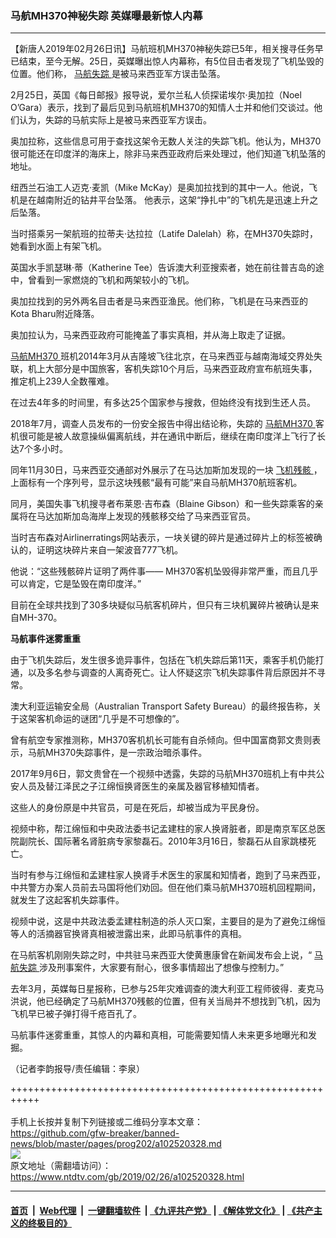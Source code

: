 ### 马航MH370神秘失踪 英媒曝最新惊人内幕
------------------------

<div class="post_content">
 <p>
  【新唐人2019年02月26日讯】马航班机MH370神秘失踪已5年，相关搜寻任务早已结束，至今无解。25日，英媒曝出惊人内幕称，有5位目击者发现了飞机坠毁的位置。他们称，
  <a href="https://www.ntdtv.com/gb/马航失踪.htm">
   马航失踪
  </a>
  是被马来西亚军方误击坠落。
 </p>
 <p>
  2月25日，英国《每日邮报》报导说，爱尔兰私人侦探诺埃尔·奥加拉（Noel O’Gara）表示，找到了最后见到马航班机MH370的知情人士并和他们交谈过。他们认为，失踪的马航实际上是被马来西亚军方误击。
 </p>
 <p>
  奥加拉称，这些信息可用于查找这架令无数人关注的失踪飞机。他认为，MH370很可能还在印度洋的海床上，除非马来西亚政府后来处理过，他们知道飞机坠落的地址。
 </p>
 <p>
  纽西兰石油工人迈克·麦凯（Mike McKay）是奥加拉找到的其中一人。他说，飞机是在越南附近的钻井平台坠落。 他表示，这架“挣扎中”的飞机先是迅速上升之后坠落。
 </p>
 <p>
  当时搭乘另一架航班的拉蒂夫·达拉拉（Latife Dalelah）称，在MH370失踪时，她看到水面上有架飞机。
 </p>
 <p>
  英国水手凯瑟琳·蒂（Katherine Tee）告诉澳大利亚搜索者，她在前往普吉岛的途中，曾看到一家燃烧的飞机和两架较小的飞机。
 </p>
 <p>
  奥加拉找到的另外两名目击者是马来西亚渔民。他们称，飞机是在马来西亚的Kota Bharu附近降落。
 </p>
 <p>
  奥加拉认为，马来西亚政府可能掩盖了事实真相，并从海上取走了证据。
 </p>
 <p>
  <a href="https://www.ntdtv.com/gb/马航mh370.htm">
   马航MH370
  </a>
  班机2014年3月从吉隆坡飞往北京，在马来西亚与越南海域交界处失联，机上大部分是中国旅客，客机失踪10个月后，马来西亚政府宣布航班失事，推定机上239人全数罹难。
 </p>
 <p>
  在过去4年多的时间里，有多达25个国家参与搜救，但始终没有找到生还人员。
 </p>
 <p>
  2018年7月，调查人员发布的一份安全报告中得出结论称，失踪的
  <a href="https://www.ntdtv.com/gb/马航mh370.htm">
   马航MH370
  </a>
  客机很可能是被人故意操纵偏离航线，并在通讯中断后，继续在南印度洋上飞行了长达7个多小时。
 </p>
 <p>
  同年11月30日，马来西亚交通部对外展示了在马达加斯加发现的一块
  <a href="https://www.ntdtv.com/gb/飞机残骸.htm">
   飞机残骸
  </a>
  ，上面标有一个序列号，显示这块残骸“最有可能”来自马航MH370航班客机。
 </p>
 <p>
  同月，美国失事飞机搜寻者布莱恩‧吉布森（Blaine Gibson）和一些失踪乘客的亲属将在马达加斯加岛海岸上发现的残骸移交给了马来西亚官员。
 </p>
 <p>
  当时吉布森对Airlinerratings网站表示，一块关键的碎片是通过碎片上的标签被确认的，证明这块碎片来自一架波音777飞机。
 </p>
 <p>
  他说：“这些残骸碎片证明了两件事—— MH370客机坠毁得非常严重，而且几乎可以肯定，它是坠毁在南印度洋。”
 </p>
 <p>
  目前在全球共找到了30多块疑似马航客机碎片，但只有三块机翼碎片被确认是来自MH-370。
 </p>
 <p>
  <strong>
   马航事件迷雾重重
  </strong>
 </p>
 <p>
  由于飞机失踪后，发生很多诡异事件，包括在飞机失踪后第11天，乘客手机仍能打通，以及多名参与调查的人离奇死亡。让人怀疑这宗飞机失踪事件背后原因并不寻常。
 </p>
 <p>
  澳大利亚运输安全局（Australian Transport Safety Bureau）的最终报告称，关于这架客机命运的谜团“几乎是不可想像的”。
 </p>
 <p>
  曾有航空专家推测称，MH370客机机长可能有自杀倾向。但中国富商郭文贵则表示，马航MH370失踪事件，是一宗政治暗杀事件。
 </p>
 <p>
  2017年9月6日，郭文贵曾在一个视频中透露，失踪的马航MH370班机上有中共公安人员及替江泽民之子江绵恒换肾医生的亲属及器官移植知情者。
 </p>
 <p>
  这些人的身份原是中共官员，可是在死后，却被当成为平民身份。
 </p>
 <p>
  视频中称，帮江绵恒和中央政法委书记孟建柱的家人换肾脏者，即是南京军区总医院副院长、国际著名肾脏病专家黎磊石。2010年3月16日，黎磊石从自家跳楼死亡。
 </p>
 <p>
  当时有参与江绵恒和孟建柱家人换肾手术医生的家属和知情者，跑到了马来西亚，中共警方办案人员前去马国将他们劝回。但在他们乘马航MH370班机回程期间，就发生了这起客机失踪事件。
 </p>
 <p>
  视频中说，这是中共政法委孟建柱制造的杀人灭口案，主要目的是为了避免江绵恒等人的活摘器官换肾真相被泄露出来，此即马航事件的真相。
 </p>
 <p>
  在马航客机刚刚失踪之时，中共驻马来西亚大使黄惠康曾在新闻发布会上说，“
  <a href="https://www.ntdtv.com/gb/马航失踪.htm">
   马航失踪
  </a>
  涉及刑事案件，大家要有耐心，很多事情超出了想像与控制力。”
 </p>
 <p>
  去年3月，英媒每日星报称，已参与25年灾难调查的澳大利亚工程师彼得．麦克马洪说，他已经确定了马航MH370残骸的位置，但有关当局并不想找到飞机，因为飞机早已被子弹打得千疮百孔了。
 </p>
 <p>
  马航事件迷雾重重，其惊人的内幕和真相，可能需要知情人未来更多地曝光和发掘。
 </p>
 <p>
  （记者李韵报导/责任编辑：李泉）
 </p>
 <div class="single_ad">
 </div>
</div>

+++++++++++++++++++++++++++++++++++++++++++++++++++++++++++<br/><br/>
手机上长按并复制下列链接或二维码分享本文章：<br/>
https://github.com/gfw-breaker/banned-news/blob/master/pages/prog202/a102520328.md <br/>
<a href='https://github.com/gfw-breaker/banned-news/blob/master/pages/prog202/a102520328.md'><img src='https://github.com/gfw-breaker/banned-news/blob/master/pages/prog202/a102520328.md.png'/></a> <br/>
原文地址（需翻墙访问）：https://www.ntdtv.com/gb/2019/02/26/a102520328.html


------------------------
#### [首页](https://github.com/gfw-breaker/banned-news/blob/master/README.md) &nbsp;|&nbsp; [Web代理](https://github.com/labour-camp/helloworld) &nbsp;|&nbsp; [一键翻墙软件](https://github.com/gfw-breaker/nogfw/blob/master/README.md) &nbsp;| [《九评共产党》](https://github.com/gfw-breaker/9ping.md/blob/master/README.md#九评之一评共产党是什么) | [《解体党文化》](https://github.com/gfw-breaker/jtdwh.md/blob/master/README.md) | [《共产主义的终极目的》](https://github.com/gfw-breaker/gczydzjmd.md/blob/master/README.md)

